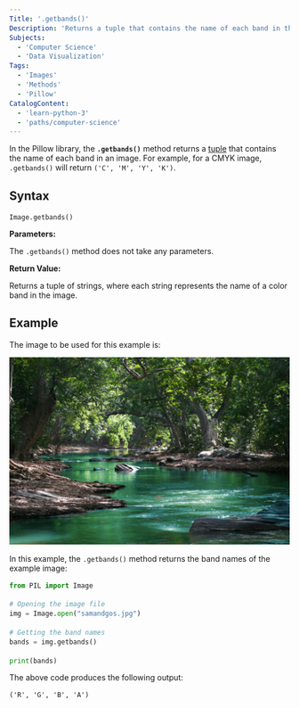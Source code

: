 ```yaml
---
Title: '.getbands()'
Description: 'Returns a tuple that contains the name of each band in the image.'
Subjects:
  - 'Computer Science'
  - 'Data Visualization'
Tags:
  - 'Images'
  - 'Methods'
  - 'Pillow'
CatalogContent:
  - 'learn-python-3'
  - 'paths/computer-science'
---
```


In the Pillow library, the **`.getbands()`** method returns a [tuple](https://www.codecademy.com/resources/docs/python/tuples) that contains the name of each band in an image. For example, for a CMYK image, `.getbands()` will return `('C', 'M', 'Y', 'K')`.

## Syntax

```pseudo
Image.getbands()
```

**Parameters:**

The `.getbands()` method does not take any parameters.

**Return Value:**

Returns a tuple of strings, where each string represents the name of a color band in the image.

## Example

The image to be used for this example is:

![Input image to perform the .getbands() operation](https://raw.githubusercontent.com/Codecademy/docs/main/media/samandgos.jpg)

In this example, the `.getbands()` method returns the band names of the example image:

```py
from PIL import Image

# Opening the image file
img = Image.open("samandgos.jpg")

# Getting the band names
bands = img.getbands()

print(bands)
```

The above code produces the following output:

```shell
('R', 'G', 'B', 'A')
```
